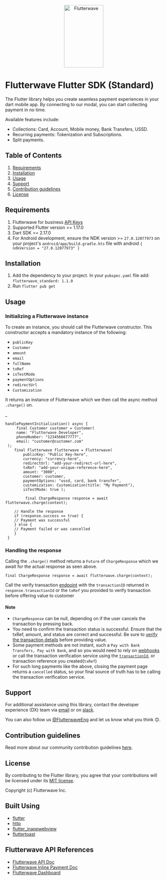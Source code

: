 <p align="center">    
   <img title="Flutterwave" height="200" src="https://flutterwave.com/images/logo/full.svg" width="50%"/>  
</p>

# Flutterwave Flutter SDK (Standard)

The Flutter library helps you create seamless payment experiences in your dart mobile app. By connecting to our modal, you can start collecting payment in no time.

Available features include:

- Collections: Card, Account, Mobile money, Bank Transfers, USSD.
- Recurring payments: Tokenization and Subscriptions.
- Split payments.

## Table of Contents

1. [Requirements](#requirements)
2. [Installation](#installation)
3. [Usage](#usage)
4. [Support](#support)
5. [Contribution guidelines](#contribution-guidelines)
6. [License](#license)

## Requirements

1. Flutterwave for business [API Keys](https://developer.flutterwave.com/docs/integration-guides/authentication)
2. Supported Flutter version >= 1.17.0
3. Dart SDK >= 2.17.0
4. For Android development, ensure the NDK version >= `27.0.12077973` on your project's `android/app/build.gradle.kts` file with android `{ ndkVersion = "27.0.12077973" }`

## Installation

1. Add the dependency to your project. In your `pubspec.yaml` file add: `flutterwave_standard: 1.1.0`
2. Run `flutter pub get`

## Usage

### Initializing a Flutterwave instance

To create an instance, you should call the Flutterwave constructor. This constructor accepts a mandatory instance of the following:

- `publicKey`
- `Customer`
- `amount`
- `email`
- `fullName`
- `txRef`
- `isTestMode`
- `paymentOptions`
- `redirectUrl`
- `Customization`

It returns an instance of Flutterwave which we then call the async method `.charge()` on.

\_

    handlePaymentInitialization() async {
    	 final Customer customer = Customer(
    	 name: "Flutterwave Developer",
    	 phoneNumber: "1234566677777",
         email: "customer@customer.com"
     );
        final Flutterwave flutterwave = Flutterwave(
            publicKey: "Public Key-here",
    		currency: "currency-here",
            redirectUrl: "add-your-redirect-url-here",
            txRef: "add-your-unique-reference-here",
            amount: "3000",
            customer: customer,
            paymentOptions: "ussd, card, bank transfer",
            customization: Customization(title: "My Payment"),
            isTestMode: true );

             final ChargeResponse response = await flutterwave.charge(context);

        // Handle the response
        if (response.success == true) {
        // Payment was successful
        } else {
        // Payment failed or was cancelled
        }
     }

### Handling the response

Calling the `.charge()` method returns a `Future` of `ChargeResponse` which we await for the actual response as seen above.

    final ChargeResponse response = await flutterwave.charge(context);

Call the verify transaction [endpoint](https://developer.flutterwave.com/docs/transaction-verification) with the `transactionID` returned in `response.transactionId` or the `txRef` you provided to verify transaction before offering value to customer

#### Note

- `ChargeResponse` can be null, depending on if the user cancels the transaction by pressing back.
- You need to confirm the transaction status is successful. Ensure that the txRef, amount, and status are correct and successful. Be sure to [verify the transaction details](https://developer.flutterwave.com/docs/transaction-verification) before providing value.
- Some payment methods are not instant, such a `Pay with Bank Transfers, Pay with Bank`, and so you would need to rely on [webhooks](https://developer.flutterwave.com/docs/webhooks) or call the transaction verification service using the [`transactionId`](https://developer.flutterwave.com/reference/verify-transaction), or transaction reference you created(`txRef`)
- For such long payments like the above, closing the payment page returns a `cancelled` status, so your final source of truth has to be calling the transaction verification service.

## Support

For additional assistance using this library, contact the developer experience (DX) team via [email](mailto:developers@flutterwavego.com) or on [slack](https://bit.ly/34Vkzcg).

You can also follow us [@FlutterwaveEng](https://twitter.com/FlutterwaveEng) and let us know what you think 😊.

## Contribution guidelines

Read more about our community contribution guidelines [here](CONTRIBUTING.md).

## License

By contributing to the Flutter library, you agree that your contributions will be licensed under its [MIT license](/LICENSE).

Copyright (c) Flutterwave Inc.

## Built Using

- [flutter](https://flutter.dev/)
- [http](https://pub.dev/packages/http)
- [flutter_inappwebview](https://pub.dev/packages/flutter_inappwebview)
- [fluttertoast](https://pub.dev/packages/fluttertoast)

<a id="references"></a>

## Flutterwave API References

- [Flutterwave API Doc](https://developer.flutterwave.com)
- [Flutterwave Inline Payment Doc](https://developer.flutterwave.com/docs/inline)
- [Flutterwave Dashboard](https://dashboard.flutterwave.com/login)
